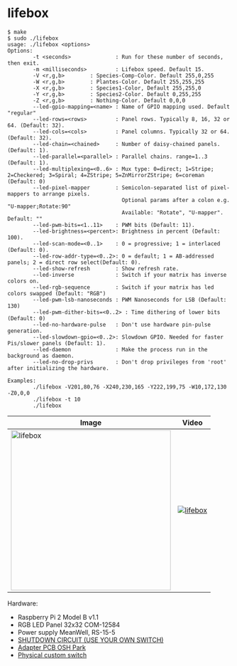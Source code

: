 # lifebox

```
$ make
$ sudo ./lifebox
usage: ./lifebox <options> 
Options:
        -t <seconds>              : Run for these number of seconds, then exit.
        -m <milliseconds>         : Lifebox speed. Default 15.
        -V <r,g,b>        : Species-Comp-Color. Default 255,0,255
        -W <r,g,b>        : Plantes-Color. Default 255,255,255
        -X <r,g,b>        : Species1-Color, Default 255,255,0
        -Y <r,g,b>        : Species2-Color. Default 0,255,255
        -Z <r,g,b>        : Nothing-Color. Default 0,0,0
        --led-gpio-mapping=<name> : Name of GPIO mapping used. Default "regular"
        --led-rows=<rows>         : Panel rows. Typically 8, 16, 32 or 64. (Default: 32).
        --led-cols=<cols>         : Panel columns. Typically 32 or 64. (Default: 32).
        --led-chain=<chained>     : Number of daisy-chained panels. (Default: 1).
        --led-parallel=<parallel> : Parallel chains. range=1..3 (Default: 1).
        --led-multiplexing=<0..6> : Mux type: 0=direct; 1=Stripe; 2=Checkered; 3=Spiral; 4=ZStripe; 5=ZnMirrorZStripe; 6=coreman (Default: 0)
        --led-pixel-mapper        : Semicolon-separated list of pixel-mappers to arrange pixels.
                                    Optional params after a colon e.g. "U-mapper;Rotate:90"
                                    Available: "Rotate", "U-mapper". Default: ""
        --led-pwm-bits=<1..11>    : PWM bits (Default: 11).
        --led-brightness=<percent>: Brightness in percent (Default: 100).
        --led-scan-mode=<0..1>    : 0 = progressive; 1 = interlaced (Default: 0).
        --led-row-addr-type=<0..2>: 0 = default; 1 = AB-addressed panels; 2 = direct row select(Default: 0).
        --led-show-refresh        : Show refresh rate.
        --led-inverse             : Switch if your matrix has inverse colors on.
        --led-rgb-sequence        : Switch if your matrix has led colors swapped (Default: "RGB")
        --led-pwm-lsb-nanoseconds : PWM Nanoseconds for LSB (Default: 130)
        --led-pwm-dither-bits=<0..2> : Time dithering of lower bits (Default: 0)
        --led-no-hardware-pulse   : Don't use hardware pin-pulse generation.
        --led-slowdown-gpio=<0..2>: Slowdown GPIO. Needed for faster Pis/slower panels (Default: 1).
        --led-daemon              : Make the process run in the background as daemon.
        --led-no-drop-privs       : Don't drop privileges from 'root' after initializing the hardware.

Examples:
        ./lifebox -V201,80,76 -X240,230,165 -Y222,199,75 -W10,172,130 -Z0,0,0 
        ./lifebox -t 10
        ./lifebox 
```

| Image | Video |
| --- | --- |
| <img src="https://i.imgur.com/MsjFOf8.jpg" alt="lifebox" height="360" /> | [![lifebox](https://img.youtube.com/vi/Qz2rlycWZhk/0.jpg)](https://www.youtube.com/watch?v=Qz2rlycWZhk) |


Hardware:
- Raspberry Pi 2 Model B v1.1
- RGB LED Panel 32x32 COM-12584
- Power supply MeanWell, RS-15-5
- [SHUTDOWN CIRCUIT (USE YOUR OWN SWITCH)](https://mausberry-circuits.myshopify.com/products/shutdown-circuit-use-your-own-switch)
- [Adapter PCB OSH Park](https://github.com/hzeller/rpi-rgb-led-matrix/tree/master/adapter/passive-rpi1)
- [Physical custom switch](https://www.conrad.de/de/wippschalter-250-vac-6-a-1-x-ausein-r13-112a-02-bb-onoff-rastend-1-st-700339.html)

